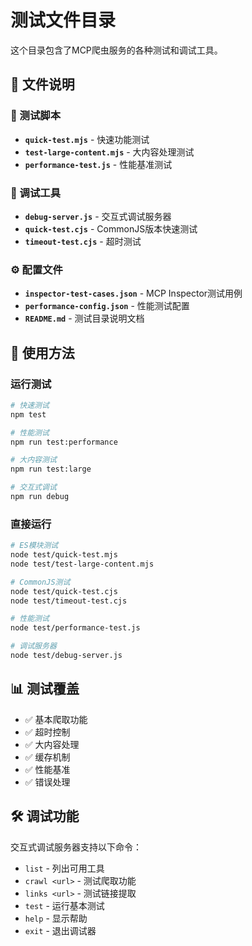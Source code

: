 # 测试文件目录

这个目录包含了MCP爬虫服务的各种测试和调试工具。

## 📁 文件说明

### 🧪 测试脚本

- **`quick-test.mjs`** - 快速功能测试
- **`test-large-content.mjs`** - 大内容处理测试
- **`performance-test.js`** - 性能基准测试

### 🔧 调试工具

- **`debug-server.js`** - 交互式调试服务器
- **`quick-test.cjs`** - CommonJS版本快速测试
- **`timeout-test.cjs`** - 超时测试

### ⚙️ 配置文件

- **`inspector-test-cases.json`** - MCP Inspector测试用例
- **`performance-config.json`** - 性能测试配置
- **`README.md`** - 测试目录说明文档

## 🚀 使用方法

### 运行测试

```bash
# 快速测试
npm test

# 性能测试
npm run test:performance

# 大内容测试
npm run test:large

# 交互式调试
npm run debug
```

### 直接运行

```bash
# ES模块测试
node test/quick-test.mjs
node test/test-large-content.mjs

# CommonJS测试
node test/quick-test.cjs
node test/timeout-test.cjs

# 性能测试
node test/performance-test.js

# 调试服务器
node test/debug-server.js
```

## 📊 测试覆盖

- ✅ 基本爬取功能
- ✅ 超时控制
- ✅ 大内容处理
- ✅ 缓存机制
- ✅ 性能基准
- ✅ 错误处理

## 🛠️ 调试功能

交互式调试服务器支持以下命令：

- `list` - 列出可用工具
- `crawl <url>` - 测试爬取功能
- `links <url>` - 测试链接提取
- `test` - 运行基本测试
- `help` - 显示帮助
- `exit` - 退出调试器
